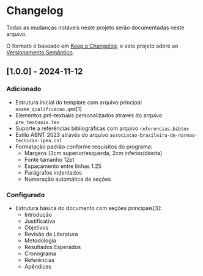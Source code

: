 # Changelog

Todas as mudanças notáveis neste projeto serão documentadas neste arquivo.

O formato é baseado em [Keep a Changelog](https://keepachangelog.com/pt-BR/1.0.0/),
e este projeto adere ao [Versionamento Semântico](https://semver.org/lang/pt-BR/).

## [1.0.0] - 2024-11-12

### Adicionado

- Estrutura inicial do template com arquivo principal `exame_qualificacao.qmd`[1]
- Elementos pré-textuais personalizados através do arquivo `pre_textuais.tex`
- Suporte a referências bibliográficas com arquivo `referencias.bibtex`
- Estilo ABNT 2023 através do arquivo `associacao-brasileira-de-normas-tecnicas-ipea.csl`
- Formatação padrão conforme requisitos do programa:
  - Margens (3cm superior/esquerda, 2cm inferior/direita)
  - Fonte tamanho 12pt
  - Espaçamento entre linhas 1.25
  - Parágrafos indentados
  - Numeração automática de seções

### Configurado
- Estrutura básica do documento com seções principais[3]:
  - Introdução
  - Justificativa
  - Objetivos
  - Revisão de Literatura
  - Metodologia
  - Resultados Esperados
  - Cronograma
  - Referências
  - Apêndices